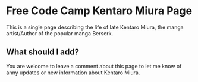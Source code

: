 # Free Code Camp Kentaro Miura Page

This is a single page describing the life of late Kentaro Miura, the manga artist/Author of the popular manga Berserk. 

## What should I add?

You are welcome to leave a comment about this page to let me know of anny updates or new information about Kentaro Miura. 